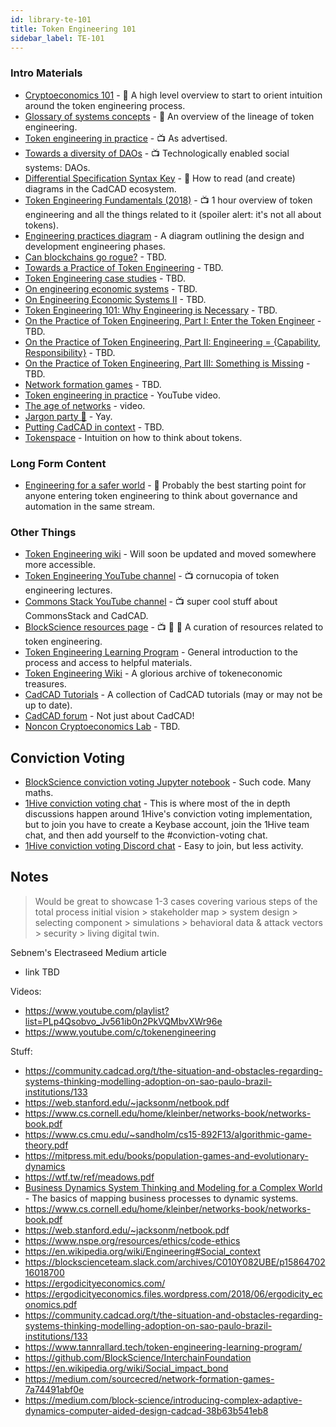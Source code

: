 ```yaml
---
id: library-te-101
title: Token Engineering 101 
sidebar_label: TE-101
---
```


### Intro Materials
- [Cryptoeconomics 101](https://aracred.github.io/website/blog/Cryptoeconomics%20101) - 📄 A high level overview to start to orient intuition around the token engineering process.
- [Glossary of systems concepts](https://community.cadcad.org/t/working-glossary-of-systems-concepts/17) - 📄 An overview of the lineage of token engineering. 
- [Token engineering in practice](https://youtu.be/xRqXAlpWl0Y) - 📺 As advertised.
- [Towards a diversity of DAOs](https://www.youtube.com/watch?v=75769EjciVk) - 📺 Technologically enabled social systems: DAOs.
- [Differential Specification Syntax Key](https://community.cadcad.org/t/differential-specification-syntax-key/31) - 📄 How to read (and create) diagrams in the CadCAD ecosystem.
- [Token Engineering Fundamentals (2018)](https://www.youtube.com/watch?v=DsRG9uZmME8) - 📺 1 hour overview of token engineering and all the things related to it (spoiler alert: it's not all about tokens).
- [Engineering practices diagram](https://community.cadcad.org/t/engineering-practice/52) - A diagram outlining the design and development engineering phases.
- [Can blockchains go rogue?](https://blog.oceanprotocol.com/can-blockchains-go-rogue-5134300ce790) - TBD.
- [Towards a Practice of Token Engineering](https://blog.oceanprotocol.com/towards-a-practice-of-token-engineering-b02feeeff7ca) - TBD.
- [Token Engineering case studies](https://blog.oceanprotocol.com/token-engineering-case-studies-b44267e68f4) - TBD.
- [On engineering economic systems](https://medium.com/block-science/on-engineering-economic-systems-1cff055d3a5f) - TBD.
- [On Engineering Economic Systems II](https://medium.com/block-science/on-engineering-economic-systems-ii-cec0995b3fa2) - TBD.
- [Token Engineering 101: Why Engineering is Necessary](https://medium.com/block-science/token-engineering-101-why-engineering-is-necessary-3bac27ccb8b7) - TBD.
- [On the Practice of Token Engineering, Part I: Enter the Token Engineer](https://medium.com/block-science/on-the-practice-of-token-engineering-part-i-c2cc2434e727) - TBD.
- [On the Practice of Token Engineering, Part II: Engineering = {Capability, Responsibility}](https://medium.com/block-science/on-the-practice-of-token-engineering-part-ii-engineering-capability-responsibility-6307c40ff881) - TBD.
- [On the Practice of Token Engineering, Part III: Something is Missing](https://medium.com/block-science/on-the-practice-of-token-engineering-part-iii-something-is-missing-9a76cc926a0) - TBD. 
- [Network formation games](https://medium.com/sourcecred/network-formation-games-7a74491abf0e) - TBD.
- [Token engineering in practice](https://www.youtube.com/watch?v=xRqXAlpWl0Y) - YouTube video.
- [The age of networks](https://www.youtube.com/watch?v=IyNvoYuSFII) - video.
- [Jargon party 🎉](https://medium.com/block-science/jargon-party-e3616cd16a9) - Yay.
- [Putting CadCAD in context](https://community.cadcad.org/t/putting-cadcad-in-context/19) - TBD.
- [Tokenspace](https://www.youtube.com/watch?v=cpHWegbGgWc&start=401) - Intuition on how to think about tokens.

### Long Form Content
- [Engineering for a safer world](http://sunnyday.mit.edu/safer-world.pdf) - 📕 Probably the best starting point for anyone entering token engineering to think about governance and automation in the same stream.

### Other Things
- [Token Engineering wiki](http://tokenengineering.wikidot.com/) - Will soon be updated and moved somewhere more accessible.
- [Token Engineering YouTube channel](https://www.youtube.com/channel/UCDmzlpzOlaTALYV0hAwT0Tg) - 📺  cornucopia of token engineering lectures. 
- [Commons Stack YouTube channel](https://www.youtube.com/channel/UCoyHywZn8YMalyx4ZbvQoyw) - 📺 super cool stuff about CommonsStack and CadCAD.
- [BlockScience resources page](https://block.science/resources/) - 📺 📄 📕 A curation of resources related to token engineering.
- [Token Engineering Learning Program](https://www.tannrallard.tech/token-engineering-learning-program/) - General introduction to the process and access to helpful materials.
- [Token Engineering Wiki](http://tokenengineering.wikidot.com/) - A glorious archive of tokeneconomic treasures. 
- [CadCAD Tutorials](https://github.com/BlockScience/cadCAD/tree/master/tutorials) - A collection of CadCAD tutorials (may or may not be up to date).
- [CadCAD forum](https://community.cadcad.org/) - Not just about CadCAD!
- [Noncon Cryptoeconomics Lab](https://youtube.com/playlist?list=PLp4Qsobvo_Jv561ib0n2PkVQMbvXWr96e) - TBD.

## Conviction Voting 
- [BlockScience conviction voting Jupyter notebook](https://github.com/BlockScience/conviction/blob/master/cic_initialization.ipynb) - Such code. Many maths.
- [1Hive conviction voting chat](https://keybase.io/team/1hive) - This is where most of the in depth discussions happen around 1Hive's conviction voting implementation, but to join you have to create a Keybase account, join the 1Hive team chat, and then add yourself to the #conviction-voting chat.
- [1Hive conviction voting Discord chat](https://discord.gg/5D482sd) - Easy to join, but less activity.


## Notes

> Would be great to showcase 1-3 cases covering various steps of the total process initial vision > stakeholder map > system design > selecting component > simulations > behavioral data & attack vectors > security > living digital twin. 

Sebnem's Electraseed Medium article
- link TBD

Videos:
- https://www.youtube.com/playlist?list=PLp4Qsobvo_Jv561ib0n2PkVQMbvXWr96e
- https://www.youtube.com/c/tokenengineering

Stuff:
- https://community.cadcad.org/t/the-situation-and-obstacles-regarding-systems-thinking-modelling-adoption-on-sao-paulo-brazil-institutions/133
- https://web.stanford.edu/~jacksonm/netbook.pdf
- https://www.cs.cornell.edu/home/kleinber/networks-book/networks-book.pdf
- https://www.cs.cmu.edu/~sandholm/cs15-892F13/algorithmic-game-theory.pdf
- https://mitpress.mit.edu/books/population-games-and-evolutionary-dynamics
- https://wtf.tw/ref/meadows.pdf
- [Business Dynamics System Thinking and Modeling for a Complex World](https://www.researchgate.net/publication/44827001_Business_Dynamics_System_Thinking_and_Modeling_for_a_Complex_World) - The basics of mapping business processes to dynamic systems.
- https://www.cs.cornell.edu/home/kleinber/networks-book/networks-book.pdf
- https://web.stanford.edu/~jacksonm/netbook.pdf
- https://www.nspe.org/resources/ethics/code-ethics
- https://en.wikipedia.org/wiki/Engineering#Social_context
- https://blockscienceteam.slack.com/archives/C010Y082UBE/p1586470216018700
- https://ergodicityeconomics.com/
- https://ergodicityeconomics.files.wordpress.com/2018/06/ergodicity_economics.pdf
- https://community.cadcad.org/t/the-situation-and-obstacles-regarding-systems-thinking-modelling-adoption-on-sao-paulo-brazil-institutions/133
- https://www.tannrallard.tech/token-engineering-learning-program/
- https://github.com/BlockScience/InterchainFoundation
- https://en.wikipedia.org/wiki/Social_impact_bond
- https://medium.com/sourcecred/network-formation-games-7a74491abf0e
- https://medium.com/block-science/introducing-complex-adaptive-dynamics-computer-aided-design-cadcad-38b63b541eb8
